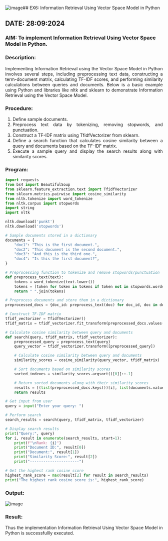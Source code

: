 ![image](https://github.com/user-attachments/assets/01f3da6b-2a73-4c6c-b76c-d95e0bdbf419)## EX6: Information Retrieval Using Vector Space Model in Python
## DATE: 28:09:2024
### AIM: To implement Information Retrieval Using Vector Space Model in Python.
### Description: 
<div align = "justify">
Implementing Information Retrieval using the Vector Space Model in Python involves several steps, including preprocessing text data, constructing a term-document matrix, 
calculating TF-IDF scores, and performing similarity calculations between queries and documents. Below is a basic example using Python and libraries like nltk and 
sklearn to demonstrate Information Retrieval using the Vector Space Model.

### Procedure:
1. Define sample documents.
2. Preprocess text data by tokenizing, removing stopwords, and punctuation.
3. Construct a TF-IDF matrix using TfidfVectorizer from sklearn.
4. Define a search function that calculates cosine similarity between a query and documents based on the TF-IDF matrix.
5. Execute a sample query and display the search results along with similarity scores.

### Program:
```py
import requests
from bs4 import BeautifulSoup
from sklearn.feature_extraction.text import TfidfVectorizer
from sklearn.metrics.pairwise import cosine_similarity
from nltk.tokenize import word_tokenize
from nltk.corpus import stopwords
import string
import nltk

nltk.download('punkt')
nltk.download('stopwords')

# Sample documents stored in a dictionary
documents = {
    "doc1": "This is the first document.",
    "doc2": "This document is the second document.",
    "doc3": "And this is the third one.",
    "doc4": "Is this the first document?",
}

# Preprocessing function to tokenize and remove stopwords/punctuation
def preprocess_text(text):
    tokens = word_tokenize(text.lower())
    tokens = [token for token in tokens if token not in stopwords.words("english") and token not in string.punctuation]
    return " ".join(tokens)

# Preprocess documents and store them in a dictionary
preprocessed_docs = {doc_id: preprocess_text(doc) for doc_id, doc in documents.items()}

# Construct TF-IDF matrix
tfidf_vectorizer = TfidfVectorizer()
tfidf_matrix = tfidf_vectorizer.fit_transform(preprocessed_docs.values())

# Calculate cosine similarity between query and documents
def search(query, tfidf_matrix, tfidf_vectorizer):
    preprocessed_query = preprocess_text(query)
    query_vector = tfidf_vectorizer.transform([preprocessed_query])

    # Calculate cosine similarity between query and documents
    similarity_scores = cosine_similarity(query_vector, tfidf_matrix)

    # Sort documents based on similarity scores
    sorted_indexes = similarity_scores.argsort()[0][::-1]

    # Return sorted documents along with their similarity scores
    results = [(list(preprocessed_docs.keys())[i], list(documents.values())[i], similarity_scores[0, i]) for i in sorted_indexes]
    return results

# Get input from user
query = input("Enter your query: ")

# Perform search
search_results = search(query, tfidf_matrix, tfidf_vectorizer)

# Display search results
print("Query:", query)
for i, result in enumerate(search_results, start=1):
    print(f"\nRank: {i}")
    print("Document ID:", result[0])
    print("Document:", result[1])
    print("Similarity Score:", result[2])
    print("----------------------")

# Get the highest rank cosine score
highest_rank_score = max(result[2] for result in search_results)
print("The highest rank cosine score is:", highest_rank_score)

```

### Output:
![image](https://github.com/user-attachments/assets/f1dda887-1202-4a2c-86ee-73d781532524)




### Result:
Thus the implementation Information Retrieval Using Vector Space Model in Python is successfullly executed.
